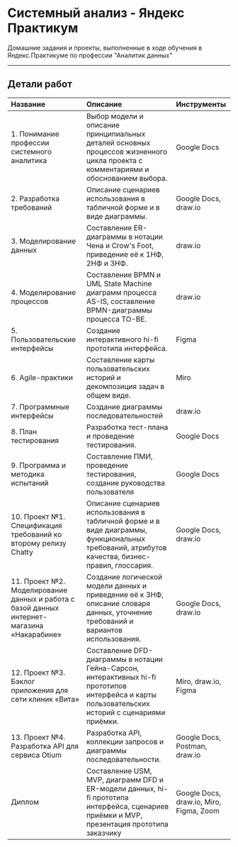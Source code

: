 # Системный анализ - Яндекс Практикум

Домашние задания и проекты, выполненные в ходе обучения в Яндекс.Практикуме по профессии "Аналитик данных"

-----

## Детали работ

|Название|Описание|Инструменты|
|:-------------|:-------------|:--------------|
|1. Понимание профессии системного аналитика|Выбор модели и описание принципиальных деталей основных процессов жизненного цикла проекта с комментариями и обоснованием выбора.|Google Docs|
|2. Разработка требований|Описание сценариев использования в табличной форме и в виде диаграммы.|Google Docs, draw.io|
|3. Моделирование данных|Составление ER-диаграммы в нотации Чена и Crow's Foot, приведение её к 1НФ, 2НФ и 3НФ.|draw.io|
|4. Моделирование процессов|Составление BPMN и UML State Machine диаграмм процесса AS-IS, составление BPMN-диаграммы процесса TO-BE.|draw.io|
|5. Пользовательские интерфейсы|Создание интерактивного hi-fi прототипа интерфейса.|Figma|
|6. Agile-практики|Составление карты пользовательских историй и декомпозиция задач в общем виде.|Miro|
|7. Программные интерфейсы|Создание диаграммы последовательностей|draw.io|
|8. План тестирования|Разработка тест-плана и проведение тестирования.|Google Docs|
|9. Программа и методика испытаний|Составление ПМИ, проведение тестирования, создание руководства пользователя|Google Docs|
|10. Проект №1. Спецификация требований ко второму релизу Chatty|Описание сценариев использования в табличной форме и в виде диаграммы, функциональных требований, атрибутов качества, бизнес-правил, глоссария.|Google Docs, draw.io|
|11. Проект №2. Моделирование данных и работа с базой данных интернет-магазина «Накарабине»|Создание логической модели данных и приведение её к 3НФ, описание словаря данных, уточнение требований и вариантов использования.|Google Docs, draw.io|
|12. Проект №3. Бэклог приложения для сети клиник «Вита»|Составление DFD-диаграммы в нотации Гейна-Сарсон, интерактивных hi-fi прототипов интерфейса и карты пользовательских историй с сценариями приёмки.|Miro, draw.io, Figma|
|13. Проект №4. Разработка API для сервиса Otium|Разработка API, коллекции запросов и диаграммы последовательности.|Google Docs, Postman, draw.io|
|Диплом|Составление USM, MVP, диаграмм DFD и ER-модели данных, hi-fi прототипа интерфейса, сценариев приёмки и MVP, презентация прототипа заказчику|Google Docs, draw.io, Miro, Figma, Zoom|
